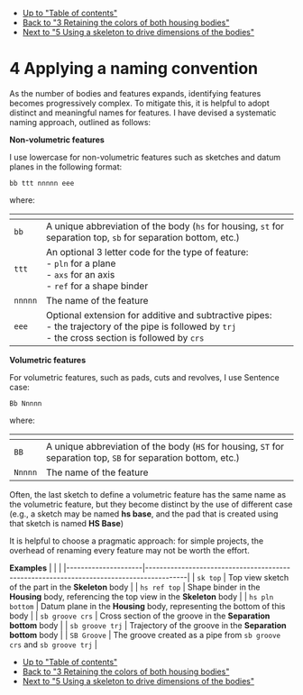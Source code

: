 * [Up to "Table of contents"](../README.md)
* [Back to "3 Retaining the colors of both housing bodies"](../03-Retaining-colors/Readme.md)
* [Next to "5 Using a skeleton to drive dimensions of the bodies"](../05-skeleton-body/Readme.md)

# 4 Applying a naming convention

As the number of bodies and features expands, identifying features becomes progressively complex. To mitigate this, it is helpful to adopt distinct and meaningful names for features. I have devised a systematic naming approach, outlined as follows:

**Non-volumetric features**

I use lowercase for non-volumetric features such as sketches and datum planes in the following format:

`bb ttt nnnnn eee`

where:

| <!-- --> | <!-- -->                                                                                                             |
|----------|----------------------------------------------------------------------------------------------------------------------|
| `bb`     | A unique abbreviation of the body (`hs` for housing, `st` for separation top, `sb` for separation bottom, etc.)      |
| `ttt`    | An optional 3 letter code for the type of feature: <br> - `pln` for a plane <br> - `axs` for an axis <br> - `ref` for a shape binder |
| `nnnnn`  | The name of the feature                                                                                              |
| `eee`    | Optional extension for additive and subtractive pipes: <br>  - the trajectory of the pipe is followed by `trj` <br>  - the cross section is followed by `crs` |


**Volumetric features**

For volumetric features, such as pads, cuts and revolves, I use Sentence case:

`Bb Nnnnn`

where:

| <!-- --> | <!-- -->                                                                                                             |
|----------|----------------------------------------------------------------------------------------------------------------------|
| `BB`     | A unique abbreviation of the body (`HS` for housing, `ST` for separation top, `SB` for separation bottom, etc.)      |
| `Nnnnn`  | The name of the feature                                                                                              |

Often, the last sketch to define a volumetric feature has the same name as the volumetric feature, but they become distinct by the use of different case (e.g., a sketch may be named **hs base**, and the pad that is created using that sketch is named **HS Base**)

It is helpful to choose a pragmatic approach: for simple projects, the overhead of renaming every feature may not be worth the effort.


**Examples**
| <!-- -->            | <!-- -->                                                                                |
|---------------------|-----------------------------------------------------------------------------------------|
| `sk top`            | Top view sketch of the part in the **Skeleton** body                                    |
| `hs ref top`        | Shape binder in the **Housing** body, referencing the top view in the **Skeleton** body |
| `hs pln bottom`     | Datum plane in the **Housing** body, representing the bottom of this body               |
| `sb groove crs`     | Cross section of the groove in the **Separation bottom** body                           |
| `sb groove trj`     | Trajectory of the groove in the **Separation bottom** body                              |
| `SB Groove`         | The groove created as a pipe from `sb groove crs` and `sb groove trj`                   |


* [Up to "Table of contents"](../README.md)
* [Back to "3 Retaining the colors of both housing bodies"](../03-Retaining-colors/Readme.md)
* [Next to "5 Using a skeleton to drive dimensions of the bodies"](../05-skeleton-body/Readme.md)
